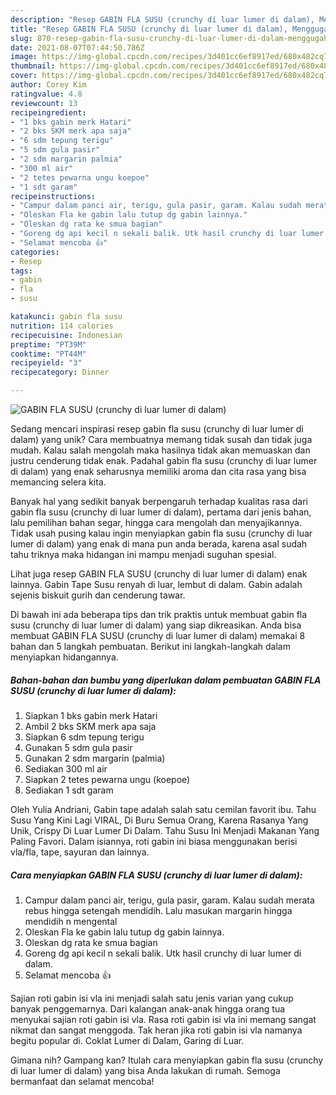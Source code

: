 ```yaml
---
description: "Resep GABIN FLA SUSU (crunchy di luar lumer di dalam), Menggugah Selera"
title: "Resep GABIN FLA SUSU (crunchy di luar lumer di dalam), Menggugah Selera"
slug: 870-resep-gabin-fla-susu-crunchy-di-luar-lumer-di-dalam-menggugah-selera
date: 2021-08-07T07:44:50.786Z
image: https://img-global.cpcdn.com/recipes/3d401cc6ef8917ed/680x482cq70/gabin-fla-susu-crunchy-di-luar-lumer-di-dalam-foto-resep-utama.jpg
thumbnail: https://img-global.cpcdn.com/recipes/3d401cc6ef8917ed/680x482cq70/gabin-fla-susu-crunchy-di-luar-lumer-di-dalam-foto-resep-utama.jpg
cover: https://img-global.cpcdn.com/recipes/3d401cc6ef8917ed/680x482cq70/gabin-fla-susu-crunchy-di-luar-lumer-di-dalam-foto-resep-utama.jpg
author: Corey Kim
ratingvalue: 4.8
reviewcount: 13
recipeingredient:
- "1 bks gabin merk Hatari"
- "2 bks SKM merk apa saja"
- "6 sdm tepung terigu"
- "5 sdm gula pasir"
- "2 sdm margarin palmia"
- "300 ml air"
- "2 tetes pewarna ungu koepoe"
- "1 sdt garam"
recipeinstructions:
- "Campur dalam panci air, terigu, gula pasir, garam. Kalau sudah merata rebus hingga setengah mendidih. Lalu masukan margarin hingga mendidih n mengental"
- "Oleskan Fla ke gabin lalu tutup dg gabin lainnya."
- "Oleskan dg rata ke smua bagian"
- "Goreng dg api kecil n sekali balik. Utk hasil crunchy di luar lumer di dalam."
- "Selamat mencoba 👍"
categories:
- Resep
tags:
- gabin
- fla
- susu

katakunci: gabin fla susu 
nutrition: 114 calories
recipecuisine: Indonesian
preptime: "PT39M"
cooktime: "PT44M"
recipeyield: "3"
recipecategory: Dinner

---
```



![GABIN FLA SUSU (crunchy di luar lumer di dalam)](https://img-global.cpcdn.com/recipes/3d401cc6ef8917ed/680x482cq70/gabin-fla-susu-crunchy-di-luar-lumer-di-dalam-foto-resep-utama.jpg)

Sedang mencari inspirasi resep gabin fla susu (crunchy di luar lumer di dalam) yang unik? Cara membuatnya memang tidak susah dan tidak juga mudah. Kalau salah mengolah maka hasilnya tidak akan memuaskan dan justru cenderung tidak enak. Padahal gabin fla susu (crunchy di luar lumer di dalam) yang enak seharusnya memiliki aroma dan cita rasa yang bisa memancing selera kita.

Banyak hal yang sedikit banyak berpengaruh terhadap kualitas rasa dari gabin fla susu (crunchy di luar lumer di dalam), pertama dari jenis bahan, lalu pemilihan bahan segar, hingga cara mengolah dan menyajikannya. Tidak usah pusing kalau ingin menyiapkan gabin fla susu (crunchy di luar lumer di dalam) yang enak di mana pun anda berada, karena asal sudah tahu triknya maka hidangan ini mampu menjadi suguhan spesial.

Lihat juga resep GABIN FLA SUSU (crunchy di luar lumer di dalam) enak lainnya. Gabin Tape Susu renyah di luar, lembut di dalam. Gabin adalah sejenis biskuit gurih dan cenderung tawar.


Di bawah ini ada beberapa tips dan trik praktis untuk membuat gabin fla susu (crunchy di luar lumer di dalam) yang siap dikreasikan. Anda bisa membuat GABIN FLA SUSU (crunchy di luar lumer di dalam) memakai 8 bahan dan 5 langkah pembuatan. Berikut ini langkah-langkah dalam menyiapkan hidangannya.

<!--inarticleads1-->

##### Bahan-bahan dan bumbu yang diperlukan dalam pembuatan GABIN FLA SUSU (crunchy di luar lumer di dalam):

1. Siapkan 1 bks gabin merk Hatari
1. Ambil 2 bks SKM merk apa saja
1. Siapkan 6 sdm tepung terigu
1. Gunakan 5 sdm gula pasir
1. Gunakan 2 sdm margarin (palmia)
1. Sediakan 300 ml air
1. Siapkan 2 tetes pewarna ungu (koepoe)
1. Sediakan 1 sdt garam


Oleh Yulia Andriani, Gabin tape adalah salah satu cemilan favorit ibu. Tahu Susu Yang Kini Lagi VIRAL, Di Buru Semua Orang, Karena Rasanya Yang Unik, Crispy Di Luar Lumer Di Dalam. Tahu Susu Ini Menjadi Makanan Yang Paling Favori. Dalam isiannya, roti gabin ini biasa menggunakan berisi vla/fla, tape, sayuran dan lainnya. 

<!--inarticleads2-->

##### Cara menyiapkan GABIN FLA SUSU (crunchy di luar lumer di dalam):

1. Campur dalam panci air, terigu, gula pasir, garam. Kalau sudah merata rebus hingga setengah mendidih. Lalu masukan margarin hingga mendidih n mengental
1. Oleskan Fla ke gabin lalu tutup dg gabin lainnya.
1. Oleskan dg rata ke smua bagian
1. Goreng dg api kecil n sekali balik. Utk hasil crunchy di luar lumer di dalam.
1. Selamat mencoba 👍


Sajian roti gabin isi vla ini menjadi salah satu jenis varian yang cukup banyak penggemarnya. Dari kalangan anak-anak hingga orang tua menyukai sajian roti gabin isi vla. Rasa roti gabin isi vla ini memang sangat nikmat dan sangat menggoda. Tak heran jika roti gabin isi vla namanya begitu popular di. Coklat Lumer di Dalam, Garing di Luar. 

Gimana nih? Gampang kan? Itulah cara menyiapkan gabin fla susu (crunchy di luar lumer di dalam) yang bisa Anda lakukan di rumah. Semoga bermanfaat dan selamat mencoba!
